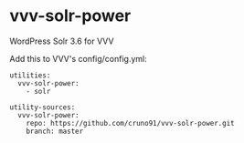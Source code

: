 # vvv-solr-power
WordPress Solr 3.6 for VVV

Add this to VVV's config/config.yml:

```
utilities:
  vvv-solr-power:
    - solr

utility-sources:
  vvv-solr-power:
    repo: https://github.com/cruno91/vvv-solr-power.git
    branch: master
```
